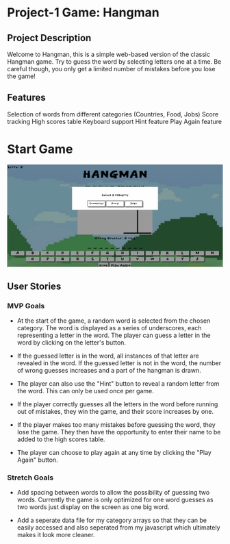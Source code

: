 # Project-1 Game: Hangman

## Project Description
Welcome to Hangman, this is a simple web-based version of the classic Hangman game. Try to guess the word by selecting letters one at a time. Be careful though, you only get a limited number of mistakes before you lose the game!


## Features
Selection of words from different categories (Countries, Food, Jobs)
Score tracking
High scores table
Keyboard support
Hint feature
Play Again feature


# Start Game
![Image](start-game.jpeg)


## User Stories
### MVP Goals
- At the start of the game, a random word is selected from the chosen category. The word is displayed as a series of underscores, each representing a letter in the word. The player can guess a letter in the word by clicking on the letter's button.

- If the guessed letter is in the word, all instances of that letter are revealed in the word. If the guessed letter is not in the word, the number of wrong guesses increases and a part of the hangman is drawn.

- The player can also use the "Hint" button to reveal a random letter from the word. This can only be used once per game.

- If the player correctly guesses all the letters in the word before running out of mistakes, they win the game, and their score increases by one.

- If the player makes too many mistakes before guessing the word, they lose the game. They then have the opportunity to enter their name to be added to the high scores table.

- The player can choose to play again at any time by clicking the "Play Again" button.


### Stretch Goals
- Add spacing between words to allow the possibility of guessing two words. Currently the game is only optimized for one word guesses as two words just display on the screen as one big word.

- Add a seperate data file for my category arrays so that they can be easily accessed and also seperated from my javascript which ultimately makes it look more cleaner.

